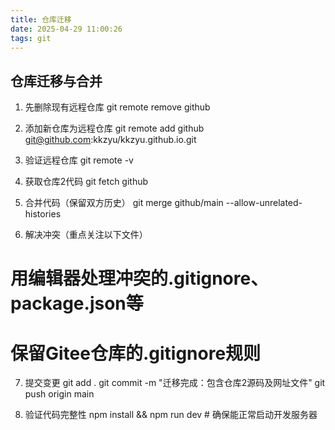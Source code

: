 ```yaml
---
title: 仓库迁移
date: 2025-04-29 11:00:26
tags: git
---
```

## 仓库迁移与合并
1. 先删除现有远程仓库
git remote remove github

2. 添加新仓库为远程仓库
git remote add github git@github.com:kkzyu/kkzyu.github.io.git

3. 验证远程仓库
git remote -v

4. 获取仓库2代码
git fetch github

5. 合并代码（保留双方历史）
git merge github/main --allow-unrelated-histories

6. 解决冲突（重点关注以下文件）
# 用编辑器处理冲突的.gitignore、package.json等
# 保留Gitee仓库的.gitignore规则

7. 提交变更
git add .
git commit -m "迁移完成：包含仓库2源码及网址文件"
git push origin main

8. 验证代码完整性
npm install && npm run dev # 确保能正常启动开发服务器
